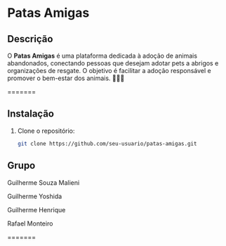 # Patas Amigas

## Descrição

O **Patas Amigas** é uma plataforma dedicada à adoção de animais abandonados, conectando pessoas que desejam adotar pets a abrigos e organizações de resgate. O objetivo é facilitar a adoção responsável e promover o bem-estar dos animais.
🐾🐾🐾

=======
## Instalação

1. Clone o repositório:

   ```bash
   git clone https://github.com/seu-usuario/patas-amigas.git


## Grupo 
Guilherme Souza Malieni
 
Guilherme Yoshida

Guilherme Henrique

Rafael Monteiro

=======
